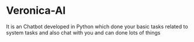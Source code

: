 # Veronica-AI
It is an Chatbot developed in Python which done your basic tasks related to system tasks and also chat with you  and can done lots of things
